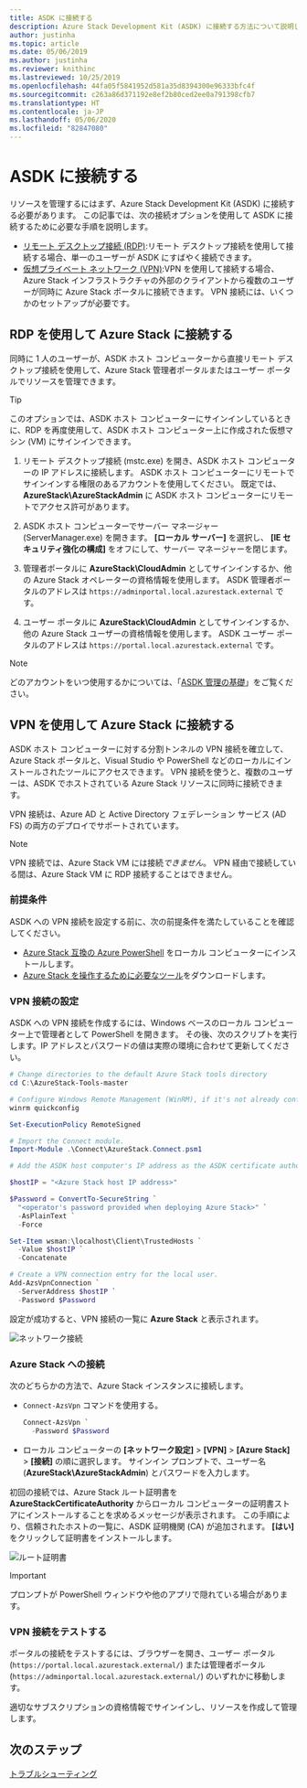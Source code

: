 ```yaml
---
title: ASDK に接続する
description: Azure Stack Development Kit (ASDK) に接続する方法について説明します。
author: justinha
ms.topic: article
ms.date: 05/06/2019
ms.author: justinha
ms.reviewer: knithinc
ms.lastreviewed: 10/25/2019
ms.openlocfilehash: 44fa05f5841952d581a35d8394300e96333bfc4f
ms.sourcegitcommit: c263a86d371192e8ef2b80ced2ee0a791398cfb7
ms.translationtype: HT
ms.contentlocale: ja-JP
ms.lasthandoff: 05/06/2020
ms.locfileid: "82847080"
---
```

# <a name="connect-to-the-asdk"></a>ASDK に接続する

リソースを管理するにはまず、Azure Stack Development Kit (ASDK) に接続する必要があります。 この記事では、次の接続オプションを使用して ASDK に接続するために必要な手順を説明します。

* [リモート デスクトップ接続 (RDP)](#connect-with-rdp):リモート デスクトップ接続を使用して接続する場合、単一のユーザーが ASDK にすばやく接続できます。
* [仮想プライベート ネットワーク (VPN)](#connect-with-vpn):VPN を使用して接続する場合、Azure Stack インフラストラクチャの外部のクライアントから複数のユーザーが同時に Azure Stack ポータルに接続できます。 VPN 接続には、いくつかのセットアップが必要です。

<a name="connect-with-rdp"></a>
## <a name="connect-to-azure-stack-using-rdp"></a>RDP を使用して Azure Stack に接続する

同時に 1 人のユーザーが、ASDK ホスト コンピューターから直接リモート デスクトップ接続を使用して、Azure Stack 管理者ポータルまたはユーザー ポータルでリソースを管理できます。

> [!TIP]
> このオプションでは、ASDK ホスト コンピューターにサインインしているときに、RDP を再度使用して、ASDK ホスト コンピューター上に作成された仮想マシン (VM) にサインインできます。

1. リモート デスクトップ接続 (mstc.exe) を開き、ASDK ホスト コンピューターの IP アドレスに接続します。 ASDK ホスト コンピューターにリモートでサインインする権限のあるアカウントを使用してください。 既定では、**AzureStack\AzureStackAdmin** に ASDK ホスト コンピューターにリモートでアクセス許可があります。  

2. ASDK ホスト コンピューターでサーバー マネージャー (ServerManager.exe) を開きます。 **[ローカル サーバー]** を選択し、 **[IE セキュリティ強化の構成]** をオフにして、サーバー マネージャーを閉じます。

3. 管理者ポータルに **AzureStack\CloudAdmin** としてサインインするか、他の Azure Stack オペレーターの資格情報を使用します。 ASDK 管理者ポータルのアドレスは `https://adminportal.local.azurestack.external` です。

4. ユーザー ポータルに **AzureStack\CloudAdmin** としてサインインするか、他の Azure Stack ユーザーの資格情報を使用します。 ASDK ユーザー ポータルのアドレスは `https://portal.local.azurestack.external` です。

> [!NOTE]
> どのアカウントをいつ使用するかについては、「[ASDK 管理の基礎](asdk-admin-basics.md#what-account-should-i-use)」をご覧ください。

<a name="connect-with-vpn"></a>
## <a name="connect-to-azure-stack-using-vpn"></a>VPN を使用して Azure Stack に接続する

ASDK ホスト コンピューターに対する分割トンネルの VPN 接続を確立して、Azure Stack ポータルと、Visual Studio や PowerShell などのローカルにインストールされたツールにアクセスできます。 VPN 接続を使うと、複数のユーザーは、ASDK でホストされている Azure Stack リソースに同時に接続できます。

VPN 接続は、Azure AD と Active Directory フェデレーション サービス (AD FS) の両方のデプロイでサポートされています。

> [!NOTE]
> VPN 接続では、Azure Stack VM には接続*できません*。 VPN 経由で接続している間は、Azure Stack VM に RDP 接続することはできません。

### <a name="prerequisites"></a>前提条件
ASDK への VPN 接続を設定する前に、次の前提条件を満たしていることを確認してください。

- [Azure Stack 互換の Azure PowerShell](asdk-post-deploy.md#install-azure-stack-powershell) をローカル コンピューターにインストールします。  
- [Azure Stack を操作するために必要なツール](asdk-post-deploy.md#download-the-azure-stack-tools)をダウンロードします。

### <a name="set-up-vpn-connectivity"></a>VPN 接続の設定

ASDK への VPN 接続を作成するには、Windows ベースのローカル コンピューター上で管理者として PowerShell を開きます。 その後、次のスクリプトを実行します。IP アドレスとパスワードの値は実際の環境に合わせて更新してください。

```powershell
# Change directories to the default Azure Stack tools directory
cd C:\AzureStack-Tools-master

# Configure Windows Remote Management (WinRM), if it's not already configured.
winrm quickconfig  

Set-ExecutionPolicy RemoteSigned

# Import the Connect module.
Import-Module .\Connect\AzureStack.Connect.psm1

# Add the ASDK host computer's IP address as the ASDK certificate authority (CA) to the list of trusted hosts. Make sure you update the IP address and password values for your environment.

$hostIP = "<Azure Stack host IP address>"

$Password = ConvertTo-SecureString `
  "<operator's password provided when deploying Azure Stack>" `
  -AsPlainText `
  -Force

Set-Item wsman:\localhost\Client\TrustedHosts `
  -Value $hostIP `
  -Concatenate

# Create a VPN connection entry for the local user.
Add-AzsVpnConnection `
  -ServerAddress $hostIP `
  -Password $Password

```

設定が成功すると、VPN 接続の一覧に **Azure Stack** と表示されます。

![ネットワーク接続](media/asdk-connect/vpn.png)  

### <a name="connect-to-azure-stack"></a>Azure Stack への接続

  次のどちらかの方法で、Azure Stack インスタンスに接続します。  

  * `Connect-AzsVpn` コマンドを使用する。
      
    ```powershell
    Connect-AzsVpn `
      -Password $Password
    ```

  * ローカル コンピューターの **[ネットワーク設定]**  >  **[VPN]**  >  **[Azure Stack]**  >  **[接続]** の順に選択します。 サインイン プロンプトで、ユーザー名 (**AzureStack\AzureStackAdmin**) とパスワードを入力します。

初回の接続では、Azure Stack ルート証明書を **AzureStackCertificateAuthority** からローカル コンピューターの証明書ストアにインストールすることを求めるメッセージが表示されます。 この手順により、信頼されたホストの一覧に、ASDK 証明機関 (CA) が追加されます。 **[はい]** をクリックして証明書をインストールします。

![ルート証明書](media/asdk-connect/cert.png)  
  
  > [!IMPORTANT]
  > プロンプトが PowerShell ウィンドウや他のアプリで隠れている場合があります。

### <a name="test-vpn-connectivity"></a>VPN 接続をテストする

ポータルの接続をテストするには、ブラウザーを開き、ユーザー ポータル (`https://portal.local.azurestack.external/`) または管理者ポータル (`https://adminportal.local.azurestack.external/`) のいずれかに移動します。

適切なサブスクリプションの資格情報でサインインし、リソースを作成して管理します。  

## <a name="next-steps"></a>次のステップ

[トラブルシューティング](asdk-troubleshooting.md)
